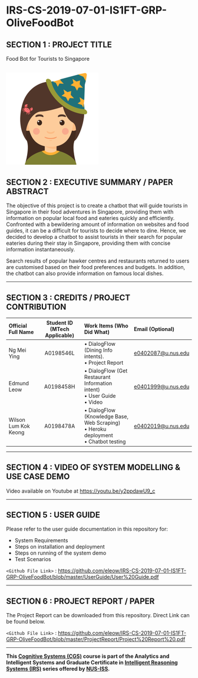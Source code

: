 # IRS-CS-2019-07-01-IS1FT-GRP-OliveFoodBot

## SECTION 1 : PROJECT TITLE

Food Bot for Tourists to Singapore 

![Olive The FoodBot](/SystemCode/Fulfillment/static/olive.png?raw=true)
---

## SECTION 2 : EXECUTIVE SUMMARY / PAPER ABSTRACT

The objective of this project is to create a chatbot that will guide tourists in Singapore in their food adventures in Singapore, providing them with information on popular local food and eateries quickly and efficiently. 
Confronted with a bewildering amount of information on websites and food guides, it can be a difficult for tourists to decide where to dine. Hence, we decided to develop a chatbot to assist tourists in their search for popular eateries during their stay in Singapore, providing them with concise information instantaneously.

Search results of popular hawker centres and restaurants returned to users are customised based on their food preferences and budgets. In addition, the chatbot can also provide information on famous local dishes.

---

## SECTION 3 : CREDITS / PROJECT CONTRIBUTION

| Official Full Name  | Student ID (MTech Applicable)  | Work Items (Who Did What) | Email (Optional) |
| :------------ |:---------------:| :-----| :-----|
| Ng Mei Ying | A0198546L | • DialogFlow (Dining Info intents). <br>• Project Report| e0402087@u.nus.edu |
| Edmund Leow | A0198458H | • DialogFlow (Get Restaurant Information intent) <br>• User Guide <br>• Video | e0401999@u.nus.edu |
| Wilson Lum Kok Keong| A0198478A | • DialogFlow (Knowledge Base, Web Scraping)<br>• Heroku deployment <br>• Chatbot testing| e0402019@u.nus.edu |

---

## SECTION 4 : VIDEO OF SYSTEM MODELLING & USE CASE DEMO

Video available on Youtube at https://youtu.be/y2ppdawU9_c

---

## SECTION 5 : USER GUIDE

Please refer to the user guide documentation in this repository for:

- System Requirements
- Steps on installation and deployment
- Steps on running of the system demo
- Test Scenarios

`<Github File Link>` : <https://github.com/eleow/IRS-CS-2019-07-01-IS1FT-GRP-OliveFoodBot/blob/master/UserGuide/User%20Guide.pdf>

---
## SECTION 6 : PROJECT REPORT / PAPER

The Project Report can be downloaded from this repository. Direct Link can be found below.

`<Github File Link>` : <https://github.com/eleow/IRS-CS-2019-07-01-IS1FT-GRP-OliveFoodBot/blob/master/ProjectReport/Project%20Report%20.pdf>

---

**This [Cognitive Systems (CGS)](https://www.iss.nus.edu.sg/executive-education/course/detail/cognitive-systems-sf/artificial-intelligence "Cognitive Systems") course is part of the Analytics and Intelligent Systems and Graduate Certificate in [Intelligent Reasoning Systems (IRS)](https://www.iss.nus.edu.sg/stackable-certificate-programmes/intelligent-systems "Intelligent Reasoning Systems") series offered by [NUS-ISS](https://www.iss.nus.edu.sg "Institute of Systems Science, National University of Singapore").**